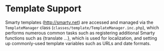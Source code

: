 # Template Support

Smarty templates (http://smarty.net) are accessed and managed via the `TemplateManager` class (`classes/template/TemplateManager.inc.php`), which performs numerous common tasks such as registering additional Smarty functions such as {translate ...}, which is used for localization, and setting up commonly-used template variables such as URLs and date formats.
